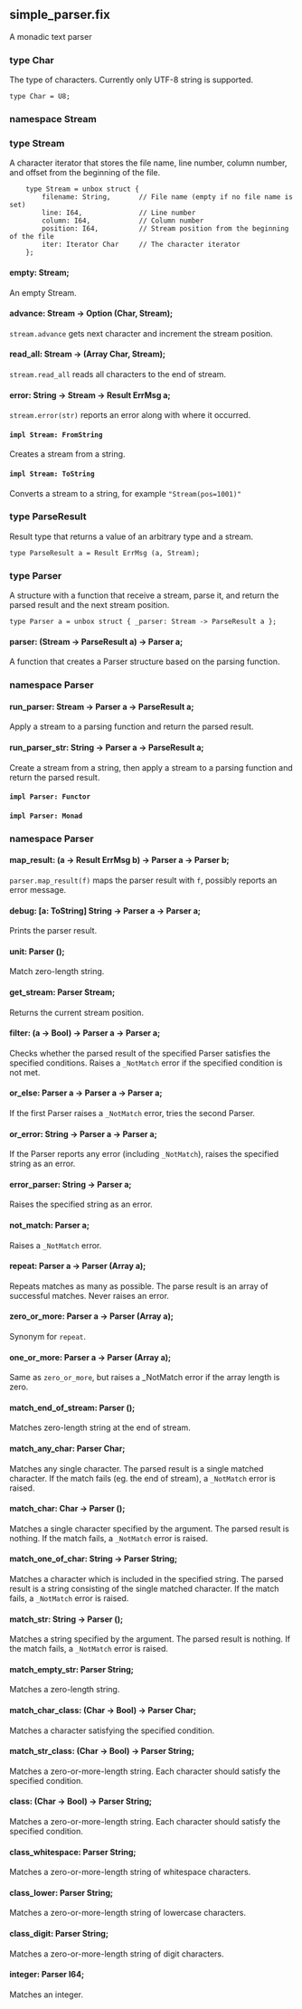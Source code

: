 ## simple_parser.fix

A monadic text parser

### type Char

The type of characters. Currently only UTF-8 string is supported.

```
type Char = U8;
```
### namespace Stream

### type Stream

A character iterator that stores the file name, line number, column number,
and offset from the beginning of the file.

```
    type Stream = unbox struct {
        filename: String,       // File name (empty if no file name is set)
        line: I64,              // Line number
        column: I64,            // Column number
        position: I64,          // Stream position from the beginning of the file
        iter: Iterator Char     // The character iterator
    };
```
#### empty: Stream;

An empty Stream.

#### advance: Stream -> Option (Char, Stream);

`stream.advance` gets next character and increment the stream position.

#### read_all: Stream -> (Array Char, Stream);

`stream.read_all` reads all characters to the end of stream.

#### error: String -> Stream -> Result ErrMsg a;

`stream.error(str)` reports an error along with where it occurred.

#### `impl Stream: FromString`

Creates a stream from a string.

#### `impl Stream: ToString`

Converts a stream to a string, for example `"Stream(pos=1001)"`

### type ParseResult

Result type that returns a value of an arbitrary type and a stream.

```
type ParseResult a = Result ErrMsg (a, Stream);
```
### type Parser

A structure with a function that receive a stream, parse it, and
return the parsed result and the next stream position.

```
type Parser a = unbox struct { _parser: Stream -> ParseResult a };
```
#### parser: (Stream -> ParseResult a) -> Parser a;

A function that creates a Parser structure based on the parsing function.

### namespace Parser

#### run_parser: Stream -> Parser a -> ParseResult a;

Apply a stream to a parsing function and return the parsed result.

#### run_parser_str: String -> Parser a -> ParseResult a;

Create a stream from a string, then apply a stream to a parsing function
and return the parsed result.

#### `impl Parser: Functor`

#### `impl Parser: Monad`

### namespace Parser

#### map_result: (a -> Result ErrMsg b) -> Parser a -> Parser b;

`parser.map_result(f)` maps the parser result with `f`, possibly reports
an error message.

#### debug: [a: ToString] String -> Parser a -> Parser a;

Prints the parser result.

#### unit: Parser ();

Match zero-length string.

#### get_stream: Parser Stream;

Returns the current stream position.

#### filter: (a -> Bool) -> Parser a -> Parser a;

Checks whether the parsed result of the specified Parser satisfies the specified conditions.
Raises a `_NotMatch` error if the specified condition is not met.

#### or_else: Parser a -> Parser a -> Parser a;

If the first Parser raises a `_NotMatch` error, tries the second Parser.

#### or_error: String -> Parser a -> Parser a;

If the Parser reports any error (including `_NotMatch`),
raises the specified string as an error.

#### error_parser: String -> Parser a;

Raises the specified string as an error.

#### not_match: Parser a;

Raises a `_NotMatch` error.

#### repeat: Parser a -> Parser (Array a);

Repeats matches as many as possible. The parse result is
an array of successful matches.  Never raises an error.

#### zero_or_more: Parser a -> Parser (Array a);

Synonym for `repeat`.

#### one_or_more: Parser a -> Parser (Array a);

Same as `zero_or_more`, but raises a _NotMatch error
if the array length is zero.

#### match_end_of_stream: Parser ();

Matches zero-length string at the end of stream.

#### match_any_char: Parser Char;

Matches any single character. The parsed result is
a single matched character.
If the match fails (eg. the end of stream), a `_NotMatch` error is raised.

#### match_char: Char -> Parser ();

Matches a single character specified by the argument.
The parsed result is nothing.
If the match fails, a `_NotMatch` error is raised.

#### match_one_of_char: String -> Parser String;

Matches a character which is included in the specified string.
The parsed result is a string consisting of the single matched character.
If the match fails, a `_NotMatch` error is raised.

#### match_str: String -> Parser ();

Matches a string specified by the argument.
The parsed result is nothing.
If the match fails, a `_NotMatch` error is raised.

#### match_empty_str: Parser String;

Matches a zero-length string.

#### match_char_class: (Char -> Bool) -> Parser Char;

Matches a character satisfying the specified condition.

#### match_str_class: (Char -> Bool) -> Parser String;

Matches a zero-or-more-length string. Each character should satisfy the specified condition.

#### class: (Char -> Bool) -> Parser String;

Matches a zero-or-more-length string. Each character should satisfy the specified condition.

#### class_whitespace: Parser String;

Matches a zero-or-more-length string of whitespace characters.

#### class_lower: Parser String;

Matches a zero-or-more-length string of lowercase characters.

#### class_digit: Parser String;

Matches a zero-or-more-length string of digit characters.

#### integer: Parser I64;

Matches an integer.

